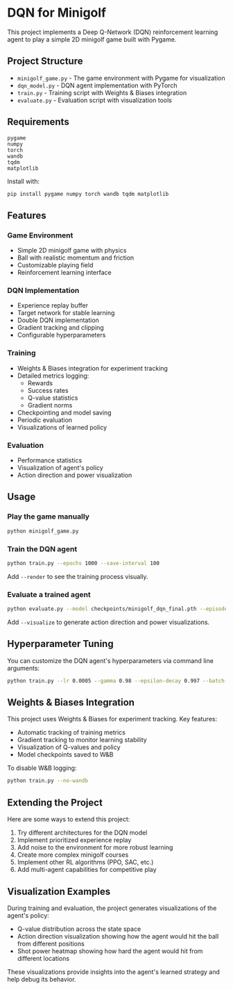 # DQN for Minigolf

This project implements a Deep Q-Network (DQN) reinforcement learning agent to play a simple 2D minigolf game built with Pygame.

## Project Structure

- `minigolf_game.py` - The game environment with Pygame for visualization
- `dqn_model.py` - DQN agent implementation with PyTorch
- `train.py` - Training script with Weights & Biases integration
- `evaluate.py` - Evaluation script with visualization tools

## Requirements

```
pygame
numpy
torch
wandb
tqdm
matplotlib
```

Install with:
```bash
pip install pygame numpy torch wandb tqdm matplotlib
```

## Features

### Game Environment
- Simple 2D minigolf game with physics
- Ball with realistic momentum and friction
- Customizable playing field
- Reinforcement learning interface

### DQN Implementation
- Experience replay buffer
- Target network for stable learning
- Double DQN implementation
- Gradient tracking and clipping
- Configurable hyperparameters

### Training
- Weights & Biases integration for experiment tracking
- Detailed metrics logging:
  - Rewards
  - Success rates
  - Q-value statistics
  - Gradient norms
- Checkpointing and model saving
- Periodic evaluation
- Visualizations of learned policy

### Evaluation
- Performance statistics
- Visualization of agent's policy
- Action direction and power visualization

## Usage

### Play the game manually
```bash
python minigolf_game.py
```

### Train the DQN agent
```bash
python train.py --epochs 1000 --save-interval 100
```

Add `--render` to see the training process visually.

### Evaluate a trained agent
```bash
python evaluate.py --model checkpoints/minigolf_dqn_final.pth --episodes 20 --render
```

Add `--visualize` to generate action direction and power visualizations.

## Hyperparameter Tuning

You can customize the DQN agent's hyperparameters via command line arguments:

```bash
python train.py --lr 0.0005 --gamma 0.98 --epsilon-decay 0.997 --batch-size 128 --hidden-size 256
```

## Weights & Biases Integration

This project uses Weights & Biases for experiment tracking. Key features:

- Automatic tracking of training metrics
- Gradient tracking to monitor learning stability
- Visualization of Q-values and policy
- Model checkpoints saved to W&B

To disable W&B logging:
```bash
python train.py --no-wandb
```

## Extending the Project

Here are some ways to extend this project:

1. Try different architectures for the DQN model
2. Implement prioritized experience replay
3. Add noise to the environment for more robust learning
4. Create more complex minigolf courses
5. Implement other RL algorithms (PPO, SAC, etc.)
6. Add multi-agent capabilities for competitive play

## Visualization Examples

During training and evaluation, the project generates visualizations of the agent's policy:

- Q-value distribution across the state space
- Action direction visualization showing how the agent would hit the ball from different positions
- Shot power heatmap showing how hard the agent would hit from different locations

These visualizations provide insights into the agent's learned strategy and help debug its behavior.
